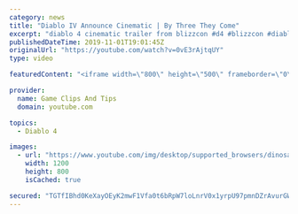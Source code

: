 ```yaml
---
category: news
title: "Diablo IV Announce Cinematic | By Three They Come"
excerpt: "diablo 4 cinematic trailer from blizzcon #d4 #blizzcon #diablo."
publishedDateTime: 2019-11-01T19:01:45Z
originalUrl: "https://youtube.com/watch?v=0vE3rAjtqUY"
type: video

featuredContent: "<iframe width=\"800\" height=\"500\" frameborder=\"0\" src=\"https://www.youtube.com/embed/0vE3rAjtqUY\" allow=\"accelerometer; autoplay; encrypted-media; gyroscope; picture-in-picture\" allowfullscreen></iframe>"

provider:
  name: Game Clips And Tips
  domain: youtube.com

topics:
  - Diablo 4

images:
  - url: "https://www.youtube.com/img/desktop/supported_browsers/dinosaur.png"
    width: 1200
    height: 800
    isCached: true

secured: "TGTfIBhd0KeXayOEyK2mwF1Vfa0t6bRpW7loLnrV0x1yrpU97pmnDZrAvurGWtmNXZgLMpUWzs9JFuJIAV+ub42TSHNRfjgA1d/D/3/yZCP+rxhm8xJoaCgNfHKHE3hQiiVbXjqAVIrZwdQwPSCIOPQrjsg7nQMVHWMzomrSGV/m3YWGzcaGi6OUzDUV8UDAQ3zPg4hD09DCgkqtsGuDwBOg/xCGaFwdDX1XPefxO7POhFAgOGYYoUtD1JzhM2fWNz5TK6dRnVyrfnTnUsrxhSaX/EtvRCl01y29nvoJvAFj0QIvvmBpTpHoEJCjt++hoIoSL7Vcw/peCNkvLFgnW5SQYbn62U+EwjCHlFo86jJuh6EFofILJ9SMiK+r32LnlCRyk7v+lcTWbcszm07LgA==;BdJ/X/0z0xjIZVD9ArzMfA=="
---
```



